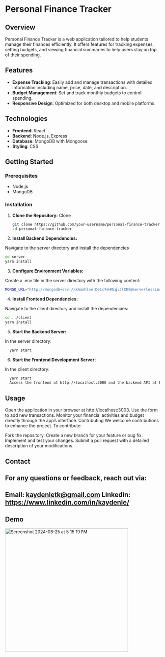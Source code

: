 # Personal Finance Tracker

## Overview

Personal Finance Tracker is a web application tailored to help students manage their finances efficiently. It offers features for tracking expenses, setting budgets, and viewing financial summaries to help users stay on top of their spending.

## Features

- **Expense Tracking**: Easily add and manage transactions with detailed information including name, price, date, and description.
- **Budget Management**: Set and track monthly budgets to control spending.
- **Responsive Design**: Optimized for both desktop and mobile platforms.

## Technologies

- **Frontend**: React
- **Backend**: Node.js, Express
- **Database**: MongoDB with Mongoose
- **Styling**: CSS

## Getting Started

### Prerequisites

- Node.js
- MongoDB

### Installation

1. **Clone the Repository:**
Clone
   ```bash
   git clone https://github.com/your-username/personal-finance-tracker.git
   cd personal-finance-tracker
   
2. **Install Backend Dependencies:**

Navigate to the server directory and install the dependencies

   ```bash
   cd server
   yarn install
   ```
3. **Configure Environment Variables:**

Create a .env file in the server directory with the following content:
   ```bash
   MONGO_URL="http://mongodb+srv://khanhlee:De1c7eHMcglJlXK9@serverlessinstance0.quc6ila.mongodb.net/?retryWrites=true&w=majority&appName=ServerlessInstance0"
   ```
4. **Install Frontend Dependencies:**

Navigate to the client directory and install the dependencies:

   ```bash
   cd ../client
   yarn install
   ```
5. **Start the Backend Server:**

In the server directory:

 ```bash
   yarn start
   ```
6. **Start the Frontend Development Server:**

In the client directory:

 ```bash
   yarn start
   Access the frontend at http://localhost:3000 and the backend API at http://localhost:4040.
   ```
## Usage
Open the application in your browser at http://localhost:3003.
Use the form to add new transactions.
Monitor your financial activities and budget directly through the app’s interface.
Contributing
We welcome contributions to enhance the project. To contribute:

Fork the repository.
Create a new branch for your feature or bug fix.
Implement and test your changes.
Submit a pull request with a detailed description of your modifications.


## Contact
For any questions or feedback, reach out via:
---
Email: kaydenletk@gmail.com
Linkedin: https://www.linkedin.com/in/kaydenle/
---
## Demo
<img width="400" alt="Screenshot 2024-08-25 at 5 15 19 PM" src="https://github.com/user-attachments/assets/11acfe5f-e097-46b7-935e-ad06d04ef812">

